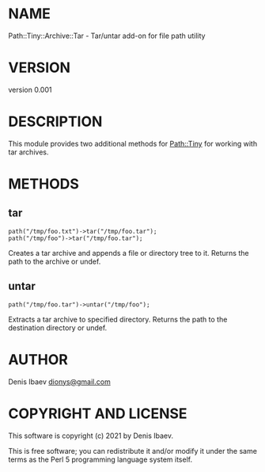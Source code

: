 # NAME

Path::Tiny::Archive::Tar - Tar/untar add-on for file path utility

# VERSION

version 0.001

# DESCRIPTION

This module provides two additional methods for [Path::Tiny](https://metacpan.org/pod/Path::Tiny) for working with
tar archives.

# METHODS

## tar

    path("/tmp/foo.txt")->tar("/tmp/foo.tar");
    path("/tmp/foo")->tar("/tmp/foo.tar");

Creates a tar archive and appends a file or directory tree to it. Returns the
path to the archive or undef.

## untar

    path("/tmp/foo.tar")->untar("/tmp/foo");

Extracts a tar archive to specified directory. Returns the path to the
destination directory or undef.

# AUTHOR

Denis Ibaev <dionys@gmail.com>

# COPYRIGHT AND LICENSE

This software is copyright (c) 2021 by Denis Ibaev.

This is free software; you can redistribute it and/or modify it under
the same terms as the Perl 5 programming language system itself.
